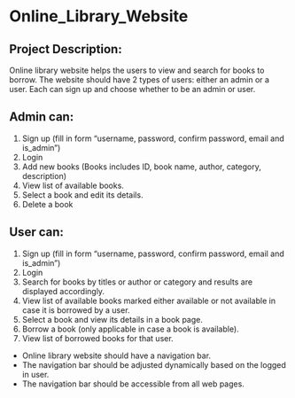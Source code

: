 # Online_Library_Website

## Project Description:

Online library website helps the users to view and search for books to borrow. 
The website should have 2 types of users: either an admin or a user. 
Each can sign up and choose whether to be an admin or user. 
 
## Admin can: 
1. Sign up (fill in form “username, password, confirm password, email and is_admin”)
2. Login
3. Add new books (Books includes ID, book name, author, category, description)
4. View list of available books.
5. Select a book and edit its details.
6. Delete a book 
 
## User can: 
1. Sign up (fill in form “username, password, confirm password, email and is_admin”)
2. Login
3. Search for books by titles or author or category and results are displayed accordingly.
4. View list of available books marked either available or not available in case it is borrowed by a user.
5. Select a book and view its details in a book page.
6. Borrow a book (only applicable in case a book is available).
7. View list of borrowed books for that user. 
 
-  Online library website should have a navigation bar.
- The navigation bar should be adjusted dynamically based on the logged in user.
- The navigation bar should be accessible from all web pages.
